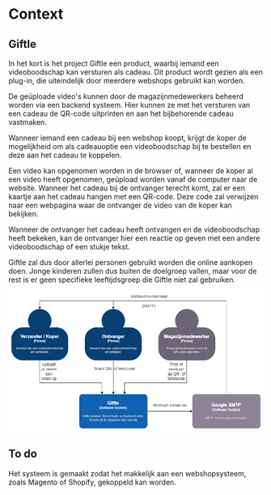 # Context

## Giftle

In het kort is het project Giftle een product, waarbij iemand een videoboodschap kan versturen als cadeau. Dit product wordt gezien als een plug-in, die uiteindelijk door meerdere webshops gebruikt kan worden.

De geüploade video's kunnen door de magazijnmedewerkers beheerd worden via een backend systeem. Hier kunnen ze met het versturen van een cadeau de QR-code uitprinten en aan het bijbehorende cadeau vastmaken.

Wanneer iemand een cadeau bij een webshop koopt, krijgt de koper de mogelijkheid om als cadeauoptie een videoboodschap bij te bestellen en deze aan het cadeau te koppelen. 

Een video kan opgenomen worden in de browser of, wanneer de koper al een video heeft opgenomen, geüpload worden vanaf de computer naar de website. Wanneer het cadeau bij de ontvanger terecht komt, zal er een kaartje aan het cadeau hangen met een QR-code. Deze code zal verwijzen naar een webpagina waar de ontvanger de video van de koper kan bekijken.

Wanneer de ontvanger het cadeau heeft ontvangen en de videoboodschap heeft bekeken, kan de ontvanger hier een reactie op geven met een andere videoboodschap of een stukje tekst.

Giftle zal dus door allerlei personen gebruikt worden die online aankopen doen. Jonge kinderen zullen dus buiten de doelgroep vallen, maar voor de rest is er geen specifieke leeftijdsgroep die Giftle niet zal gebruiken.

![system_context_diagram](assets/software_architecture/system_context_diagram.png "System Context diagram")

## To do

Het systeem is gemaakt zodat het makkelijk aan een webshopsysteem, zoals Magento of Shopify, gekoppeld kan worden. 

